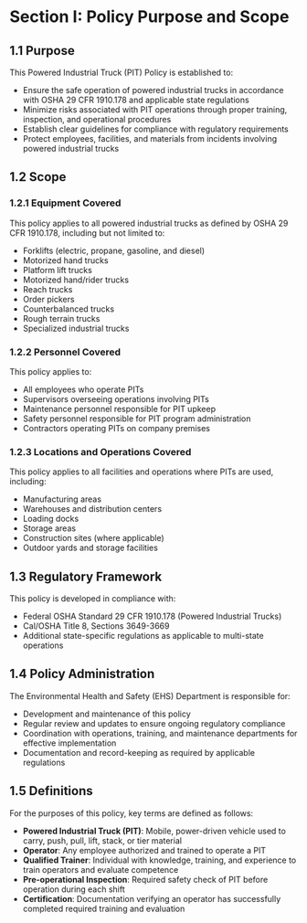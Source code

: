 # Section I: Policy Purpose and Scope

## 1.1 Purpose

This Powered Industrial Truck (PIT) Policy is established to:

- Ensure the safe operation of powered industrial trucks in accordance with OSHA 29 CFR 1910.178 and applicable state regulations
- Minimize risks associated with PIT operations through proper training, inspection, and operational procedures
- Establish clear guidelines for compliance with regulatory requirements
- Protect employees, facilities, and materials from incidents involving powered industrial trucks

## 1.2 Scope

### 1.2.1 Equipment Covered

This policy applies to all powered industrial trucks as defined by OSHA 29 CFR 1910.178, including but not limited to:

- Forklifts (electric, propane, gasoline, and diesel)
- Motorized hand trucks
- Platform lift trucks
- Motorized hand/rider trucks
- Reach trucks
- Order pickers
- Counterbalanced trucks
- Rough terrain trucks
- Specialized industrial trucks

### 1.2.2 Personnel Covered

This policy applies to:

- All employees who operate PITs
- Supervisors overseeing operations involving PITs
- Maintenance personnel responsible for PIT upkeep
- Safety personnel responsible for PIT program administration
- Contractors operating PITs on company premises

### 1.2.3 Locations and Operations Covered

This policy applies to all facilities and operations where PITs are used, including:

- Manufacturing areas
- Warehouses and distribution centers
- Loading docks
- Storage areas
- Construction sites (where applicable)
- Outdoor yards and storage facilities

## 1.3 Regulatory Framework

This policy is developed in compliance with:

- Federal OSHA Standard 29 CFR 1910.178 (Powered Industrial Trucks)
- Cal/OSHA Title 8, Sections 3649-3669
- Additional state-specific regulations as applicable to multi-state operations

## 1.4 Policy Administration

The Environmental Health and Safety (EHS) Department is responsible for:

- Development and maintenance of this policy
- Regular review and updates to ensure ongoing regulatory compliance
- Coordination with operations, training, and maintenance departments for effective implementation
- Documentation and record-keeping as required by applicable regulations

## 1.5 Definitions

For the purposes of this policy, key terms are defined as follows:

- **Powered Industrial Truck (PIT)**: Mobile, power-driven vehicle used to carry, push, pull, lift, stack, or tier material
- **Operator**: Any employee authorized and trained to operate a PIT
- **Qualified Trainer**: Individual with knowledge, training, and experience to train operators and evaluate competence
- **Pre-operational Inspection**: Required safety check of PIT before operation during each shift
- **Certification**: Documentation verifying an operator has successfully completed required training and evaluation